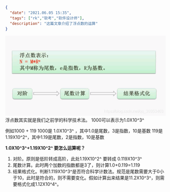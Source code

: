 ```json
{
  "date": "2021.06.05 15:35",
  "tags": ["rk","软考","软件设计师"],
  "description": "这篇文章介绍了浮点数的运算"
}
```

![在这里插入图片描述](../../../assets/content/ruankao/sjs/2.04/01.png)
浮点数其实就是我们之前学的科学技术法。
1000可以表示为1.0X10^3^

例如1000 + 119
1000是 1.0X10^3^ ，其中1.0是尾数，3是指数，10是基数
119是 1.19X10^2^，其中1.19是尾数，2是指数，10是基数

**1.0X10^3^+1.19X10^2^ 要怎么运算呢？**
1. 对阶。原则是低阶转成高阶，此处1.19X10^2^ 要转成 0.119X10^3^
2. 尾数计算。此时两个加数的指数都是3了，则计算1.0+0.119=1.119
3. 结果格式化。判断1.119X10^3^是否符合科学计数法。规范是尾数需要大于0小于10，此时是符合的，则不需要变化。假如计算出来结果是11.2X10^3^，则需要格式化成1.12X10^4^。

